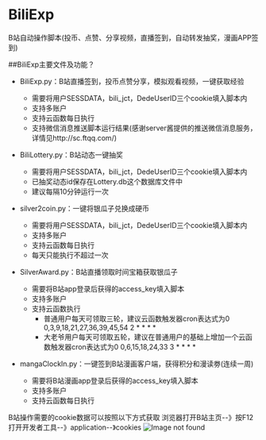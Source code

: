 # BiliExp
B站自动操作脚本(投币、点赞、分享视频，直播签到，自动转发抽奖，漫画APP签到)

##BiliExp主要文件及功能？

* BiliExp.py：B站直播签到，投币点赞分享，模拟观看视频，一键获取经验
    *  需要将用户SESSDATA，bili_jct，DedeUserID三个cookie填入脚本内
    *  支持多账户
    *  支持云函数每日执行
    *  支持微信消息推送脚本运行结果(感谢server酱提供的推送微信消息服务，详情见http://sc.ftqq.com/)

* BiliLottery.py：B站动态一键抽奖
    *  需要将用户SESSDATA，bili_jct，DedeUserID三个cookie填入脚本内
    *  已抽奖动态id保存在Lottery.db这个数据库文件中
    *  建议每隔10分钟运行一次

* silver2coin.py：一键将银瓜子兑换成硬币
    *  需要将用户SESSDATA，bili_jct，DedeUserID三个cookie填入脚本内
    *  支持多账户
    *  支持云函数每日执行
    *  每天只能执行不超过一次

* SilverAward.py：B站直播领取时间宝箱获取银瓜子
    *  需要将B站app登录后获得的access_key填入脚本
    *  支持多账户
    *  支持云函数执行
          *  普通用户每天可领取三轮，建议云函数触发器cron表达式为0 0,3,9,18,21,27,36,39,45,54 2 \* \* \* \*
          *  大老爷用户每天可领取五轮，建议在普通用户的基础上增加一个云函数触发器cron表达式为0 0,6,15,18,24,33 3 \* \* \* \*

* mangaClockIn.py：一键签到B站漫画客户端，获得积分和漫读劵(连续一周)
    *  需要将B站漫画app登录后获得的access_key填入脚本
    *  支持多账户
    *  支持云函数每日执行

B站操作需要的cookie数据可以按照以下方式获取
浏览器打开B站主页--》按F12打开开发者工具--》application--》cookies
![Image not found](https://github.com/happy888888/BiliExp/raw/master/tip.png)

